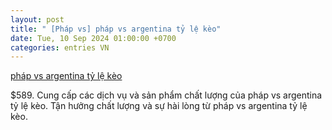 ```yaml
---
layout: post
title: " [Pháp vs] pháp vs argentina tỷ lệ kèo"
date: Tue, 10 Sep 2024 01:00:00 +0700
categories: entries VN
---
```

[pháp vs argentina tỷ lệ kèo](https://www.bienphong.com.vn/jby70fHznFfduoosO50PmUBf9iho6FUF)

$589. Cung cấp các dịch vụ và sản phẩm chất lượng của pháp vs argentina tỷ lệ kèo. Tận hưởng chất lượng và sự hài lòng từ pháp vs argentina tỷ lệ kèo.

